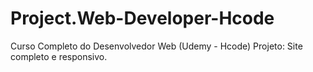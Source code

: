 # Project.Web-Developer-Hcode
 Curso Completo do Desenvolvedor Web (Udemy - Hcode)
 Projeto: Site completo e responsivo.
